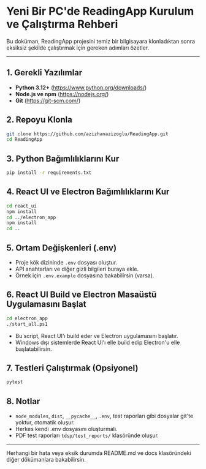 # Yeni Bir PC'de ReadingApp Kurulum ve Çalıştırma Rehberi

Bu doküman, ReadingApp projesini temiz bir bilgisayara klonladıktan sonra eksiksiz şekilde çalıştırmak için gereken adımları özetler.

---

## 1. Gerekli Yazılımlar
- **Python 3.12+** (https://www.python.org/downloads/)
- **Node.js ve npm** (https://nodejs.org/)
- **Git** (https://git-scm.com/)

## 2. Repoyu Klonla
```sh
git clone https://github.com/azizhanazizoglu/ReadingApp.git
cd ReadingApp
```

## 3. Python Bağımlılıklarını Kur
```sh
pip install -r requirements.txt
```

## 4. React UI ve Electron Bağımlılıklarını Kur
```sh
cd react_ui
npm install
cd ../electron_app
npm install
cd ..
```

## 5. Ortam Değişkenleri (.env)
- Proje kök dizininde `.env` dosyası oluştur.
- API anahtarları ve diğer gizli bilgileri buraya ekle.
- Örnek için `.env.example` dosyasına bakabilirsin (varsa).

## 6. React UI Build ve Electron Masaüstü Uygulamasını Başlat
```sh
cd electron_app
./start_all.ps1
```
- Bu script, React UI'ı build eder ve Electron uygulamasını başlatır.
- Windows dışı sistemlerde React UI'ı elle build edip Electron'u elle başlatabilirsin.

## 7. Testleri Çalıştırmak (Opsiyonel)
```sh
pytest
```

## 8. Notlar
- `node_modules`, `dist`, `__pycache__`, `.env`, test raporları gibi dosyalar git'te yoktur, otomatik oluşur.
- Herkes kendi .env dosyasını oluşturmalı.
- PDF test raporları `tdsp/test_reports/` klasöründe oluşur.

---

Herhangi bir hata veya eksik durumda README.md ve docs klasöründeki diğer dökümanlara bakabilirsin.
